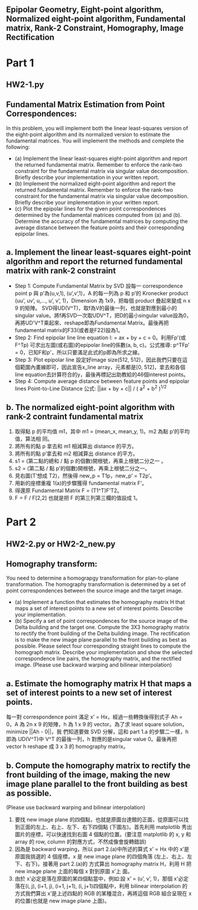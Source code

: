 ## Epipolar Geometry, Eight-point algorithm, Normalized eight-point algorithm, Fundamental matrix, Rank-2 Constraint, Homography, Image Rectification

# Part 1
## HW2-1.py
## Fundamental Matrix Estimation from Point Correspondences: 
In this problem, you will implement both the linear least-squares version of the eight-point algorithm and its normalized version to estimate the fundamental matrices. You will implement the methods and complete the following:
- (a) Implement the linear least-squares eight-point algorithm and report the returned fundamental matrix.
Remember to enforce the rank-two constraint for the fundamental matrix via singular value
decomposition. Briefly describe your implementation in your written report.
- (b) Implement the normalized eight-point algorithm and report the returned fundamental matrix. Remember to enforce the rank-two constraint for the fundamental matrix via singular value
decomposition. Briefly describe your implementation in your written report.
- (c) Plot the epipolar lines for the given point correspondences determined by the fundamental matrices computed from (a) and (b). Determine the accuracy of the fundamental matrices by computing the
average distance between the feature points and their corresponding epipolar lines.

## a. Implement the linear least-squares eight-point algorithm and report the returned fundamental matrix with rank-2 constraint
- Step 1: Compute Fundamental Matrix by SVD
設每一 correspondence point p 與 p’為(u,v,1), (u’,v’,1)，A 的每一列為 p 和 p’的 Kronecker product (uu’, uv’, u,..., u’, v’, 1)，Dimension 為 1x9，把每個 product 疊起來變成 n x 9 的矩陣。
SVD得UD(V^T)，取f為V的最後一列，也就是對應到最小的singular value。將f再SVD一次取UDV^T，把D的最小singular value設為0，再將UD'V^T乘起來、reshape即為Fundamental Matrix。最後再把fundamental matrix的F33(或者是F22)設為1。
- Step 2: Find epipolar line
line equation l: = ax + by + c = 0。利用Fp'(或F^Tp) 可求出左圖(或右圖)的epipolar line的係數(a, b, c)。公式推導: p^TFp' = 0，已知F和p'，所以只要滿足此式的p即為所求之線。
- Step 3: Plot epipolar line
設定好image size(512, 512)，因此我們只要在這個範圍內畫線即可，因此宣告x_line array，元素都是[0, 512]，拿去和各個line equation去計算符合的y，最後再標記出助教給的46個interest points。
- Step 4: Compute average distance between feature points and epipolar lines 
Point-to-Line Distance 公式: ||ax + by + c|\| / ( a<sup>2</sup> + b<sup>2</sup> )<sup>1/2</sup> 

## b. The normalized eight-point algorithm with rank-2 contraint fundamental matrix

1. 取得點 p 的平均值 m1，其中 m1 = (mean_x, mean_y, 1)。m2 為點 p’的平均值，算法相 同。
2. 將所有的點 p 拿去和 m1 相減算出 distance 的平方。
3. 將所有的點 p’拿去和 m2 相減算出 distance 的平方。
4. s1 = (第二點的總和 / 點 p 的個數)開根號，再乘上根號二分之一 。
5. s2 = (第二點 / 點 p’的個數)開根號，再乘上根號二分之一。
6. 見右圖(T’想成 T2)，然後得 new_p = T1p，new_p’ = T2p’。
7. 用新的座標重複 1(a)的步驟獲得 fundamental matrix F’。
8. 得還原 Fundamental Matrix F = (T1^T)F’T2。
9. F = F / F[2,2] 也就是把 F 的第三列第三欄的值設成 1。

# Part 2
## HW2-2.py or HW2-2_new.py
## Homography transform: 
You need to determine a homograpgy transformation for plan-to-plane transformation. The homography transformation is determined by a set of point correspondences between the source image and the target image.
- (a) Implement a function that estimates the homography matrix H that maps a set of interest points to a
new set of interest points. Describe your implementation.
- (b) Specify a set of point correspondences for the source image of the Delta building and the target one.
Compute the 3X3 homography matrix to rectify the front building of the Delta building image. The rectification is to make the new image plane parallel to the front building as best as possible. Please select four corresponding straight lines to compute the homograph matrix. Describe your implementation and show the selected correspondence line pairs, the homography matrix, and the rectified image. (Please use backward warping and bilinear interpolation)

## a. Estimate the homography matrix H that maps a set of interest points to a new set of interest points.
每一對 correspondence point 滿足 x’ = Hx，經過一些轉換後得到式子 Ah = 0，A 為 2n x 9 的矩陣，h 為 1 x 9 的 vector。為了求 least square solution，minimize ||Ah - 0|\|，我 們知道要做 SVD 分解，這和 part 1.a 的步驟二一樣，h 即為 UD(V^T)中 V^T 的最後一列，h 對應的是singular value 0。最後再把 vector h reshape 成 3 x 3 的 homography matrix。
## b. Compute the homography matrix to rectify the front building of the image, making the new image plane parallel to the front building as best as possible.
 (Please use backward warping and bilinear interpolation)
 1. 要找 new image plane 的四個點，也就是原圖台達館的正面，從原圖可以找到正面的左上、右上、左下、右下四個點 (下圖左)。首先利用 matplotlib 秀出圖片的座標，可以快速找到右圖 4 個點的位置。(要注意 matplotlib 的 x, y 和 array 的 row, column 的對應方式，不然成像會旋轉錯誤)
2. 因為是 backward warping，所以 part 2.(a)中所述的算式 x’ = Hx 中的 x’是原圖我挑選的 4 個座標，x 是 new image plane 的四個角落 (左上、右上、左下、右下)。接著用 part 2.(a)的 方式算出 homography matrix H，利用 H 把 new image plane 上面的每個 x 對到原圖 x’上 面。
3. 由於 x’必定是落在原圖的某四個點當中，例如:設 x’ = (u’, v’, 1)，那個 x’必定落在(i, j), (i+1, j), (i+1, j+1), (i, j+1)四個點中，利用 bilinear interpolation 的方式我們算出 x’是上述四點的 RGB 的某種混合，再將這個 RGB 組合呈現在 x 的位置(也就是 new image plane 上面)。

